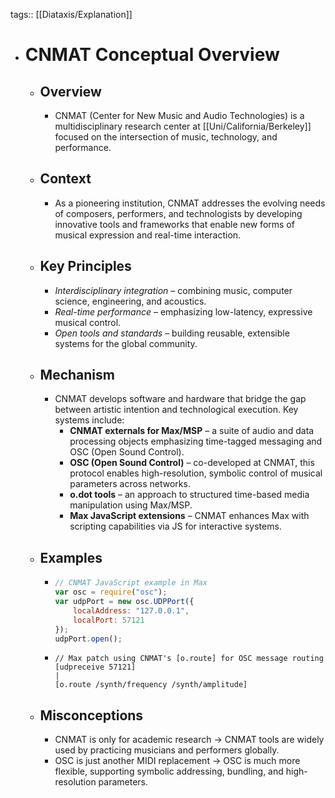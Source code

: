 tags:: [[Diataxis/Explanation]]

- # CNMAT Conceptual Overview
	- ## Overview
		- CNMAT (Center for New Music and Audio Technologies) is a multidisciplinary research center at [[Uni/California/Berkeley]] focused on the intersection of music, technology, and performance.
	- ## Context
		- As a pioneering institution, CNMAT addresses the evolving needs of composers, performers, and technologists by developing innovative tools and frameworks that enable new forms of musical expression and real-time interaction.
	- ## Key Principles
		- *Interdisciplinary integration* – combining music, computer science, engineering, and acoustics.
		- *Real-time performance* – emphasizing low-latency, expressive musical control.
		- *Open tools and standards* – building reusable, extensible systems for the global community.
	- ## Mechanism
		- CNMAT develops software and hardware that bridge the gap between artistic intention and technological execution. Key systems include:
			- **CNMAT externals for Max/MSP** – a suite of audio and data processing objects emphasizing time-tagged messaging and OSC (Open Sound Control).
			- **OSC (Open Sound Control)** – co-developed at CNMAT, this protocol enables high-resolution, symbolic control of musical parameters across networks.
			- **o.dot tools** – an approach to structured time-based media manipulation using Max/MSP.
			- **Max JavaScript extensions** – CNMAT enhances Max with scripting capabilities via JS for interactive systems.
	- ## Examples
		- ~~~javascript
		  // CNMAT JavaScript example in Max
		  var osc = require("osc");
		  var udpPort = new osc.UDPPort({
		      localAddress: "127.0.0.1",
		      localPort: 57121
		  });
		  udpPort.open();
		  ~~~
		- ~~~max
		  // Max patch using CNMAT's [o.route] for OSC message routing
		  [udpreceive 57121]
		  |
		  [o.route /synth/frequency /synth/amplitude]
		  ~~~
	- ## Misconceptions
		- CNMAT is only for academic research → CNMAT tools are widely used by practicing musicians and performers globally.
		- OSC is just another MIDI replacement → OSC is much more flexible, supporting symbolic addressing, bundling, and high-resolution parameters.